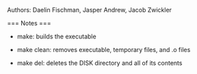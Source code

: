 Authors: Daelin Fischman, 
Jasper Andrew, Jacob Zwickler

=== Notes ===

- make:        builds the executable

- make clean:  removes executable, temporary files, and .o files

- make del:    deletes the DISK directory and all of its contents
